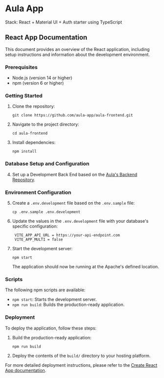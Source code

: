 # Aula App

Stack: React + Material UI + Auth starter using TypeScript

## React App Documentation

This document provides an overview of the React application, including setup instructions and information about the development environment.

### Prerequisites

- Node.js (version 14 or higher)
- npm (version 6 or higher)

### Getting Started

1. Clone the repository:

   ```
   git clone https://github.com/aula-app/aula-frontend.git
   ```

2. Navigate to the project directory:

   ```
   cd aula-frontend
   ```

3. Install dependencies:
   ```
   npm install
   ```

### Database Setup and Configuration

4. Set up a Development Back End based on the [Aula's Backend Repository](https://github.com/aula-app/playground).

### Environment Configuration

5. Create a `.env.development` file based on the `.env.sample` file:

   ```
   cp .env.sample .env.development
   ```

6. Update the values in the `.env.development` file with your database's specific configuration:

   ```
    VITE_APP_API_URL = https://your-api-endpoint.com
    VITE_APP_MULTI = false
   ```

7. Start the development server:

   ```
   npm start
   ```

   The application should now be running at the Apache's defined location.

### Scripts

The following npm scripts are available:

- `npm start`: Starts the development server.
- `npm run build`: Builds the production-ready application.

### Deployment

To deploy the application, follow these steps:

1. Build the production-ready application:

   ```
   npm run build
   ```

2. Deploy the contents of the `build/` directory to your hosting platform.

For more detailed deployment instructions, please refer to the [Create React App documentation](https://create-react-app.dev/docs/deployment/).
